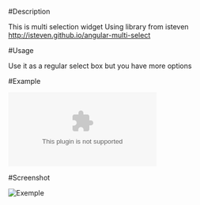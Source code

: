 #Description

This is multi selection widget
Using library from isteven
http://isteven.github.io/angular-multi-select

#Usage

Use it as a regular select box but you have more options

#Example

![Example](/src/widgets/customWidget/otherResources/page-testMultiSelection.zip "Example")


#Screenshot

![Exemple](/src/widgets/customWidget/otherResources/img.png?raw=true "Example")
